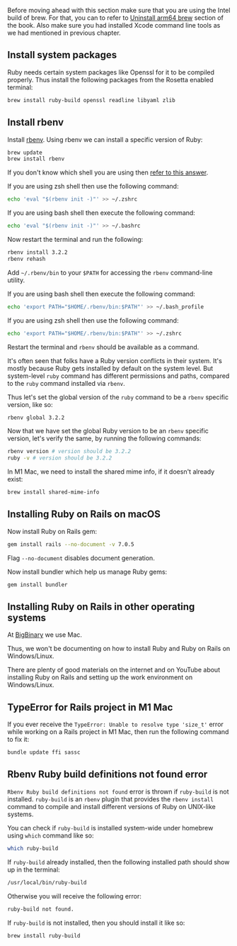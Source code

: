 Before moving ahead with this section make sure that you are using the Intel
build of brew. For that, you can to refer to
[Uninstall arm64 brew](/learn-rubyonrails/setting-up-mac#uninstall-arm64-brew)
section of the book. Also make sure you had installed Xcode command line tools
as we had mentioned in previous chapter.

## Install system packages

Ruby needs certain system packages like Openssl for it to be compiled properly.
Thus install the following packages from the Rosetta enabled terminal:

```sh
brew install ruby-build openssl readline libyaml zlib
```

## Install rbenv

Install [rbenv](https://github.com/rbenv/rbenv). Using rbenv we can install a
specific version of Ruby:

```bash
brew update
brew install rbenv
```

If you don't know which shell you are using then
[refer to this answer](https://unix.stackexchange.com/questions/96305/which-shell-am-i-running-on).

If you are using zsh shell then use the following command:

```bash
echo 'eval "$(rbenv init -)"' >> ~/.zshrc
```

If you are using bash shell then execute the following command:

```bash
echo 'eval "$(rbenv init -)"' >> ~/.bashrc
```

Now restart the terminal and run the following:

```bash
rbenv install 3.2.2
rbenv rehash
```

Add `~/.rbenv/bin` to your `$PATH` for accessing the `rbenv` command-line
utility.

If you are using bash shell then execute the following command:

```bash
echo 'export PATH="$HOME/.rbenv/bin:$PATH"' >> ~/.bash_profile
```

If you are using zsh shell then use the following command:

```bash
echo 'export PATH="$HOME/.rbenv/bin:$PATH"' >> ~/.zshrc
```

Restart the terminal and `rbenv` should be available as a command.

It's often seen that folks have a Ruby version conflicts in their system. It's
mostly because Ruby gets installed by default on the system level. But
system-level `ruby` command has different permissions and paths, compared to the
`ruby` command installed via `rbenv`.

Thus let's set the global version of the `ruby` command to be a `rbenv` specific
version, like so:

```bash
rbenv global 3.2.2
```

Now that we have set the global Ruby version to be an `rbenv` specific version,
let's verify the same, by running the following commands:

```bash
rbenv version # version should be 3.2.2
ruby -v # version should be 3.2.2
```

In M1 Mac, we need to install the shared mime info, if it doesn't already exist:

```bash
brew install shared-mime-info
```

## Installing Ruby on Rails on macOS

Now install Ruby on Rails gem:

```bash
gem install rails --no-document -v 7.0.5
```

Flag `--no-document` disables document generation.

Now install bundler which help us manage Ruby gems:

```bash
gem install bundler
```

## Installing Ruby on Rails in other operating systems

At [BigBinary](https://bigbinary.com) we use Mac.

Thus, we won't be documenting on how to install Ruby and Ruby on Rails on
Windows/Linux.

There are plenty of good materials on the internet and on YouTube about
installing Ruby on Rails and setting up the work environment on Windows/Linux.

## TypeError for Rails project in M1 Mac

If you ever receive the `TypeError: Unable to resolve type 'size_t'` error while
working on a Rails project in M1 Mac, then run the following command to fix it:

```bash
bundle update ffi sassc
```

## Rbenv Ruby build definitions not found error

`Rbenv Ruby build definitions not found` error is thrown if `ruby-build` is not
installed. `ruby-build` is an `rbenv` plugin that provides the `rbenv install`
command to compile and install different versions of Ruby on UNIX-like systems.

You can check if `ruby-build` is installed system-wide under homebrew using
`which` command like so:

```bash
which ruby-build
```

If `ruby-build` already installed, then the following installed path should show
up in the terminal:

```bash
/usr/local/bin/ruby-build
```

Otherwise you will receive the following error:

```bash
ruby-build not found.
```

If `ruby-build` is not installed, then you should install it like so:

```bash
brew install ruby-build
```
